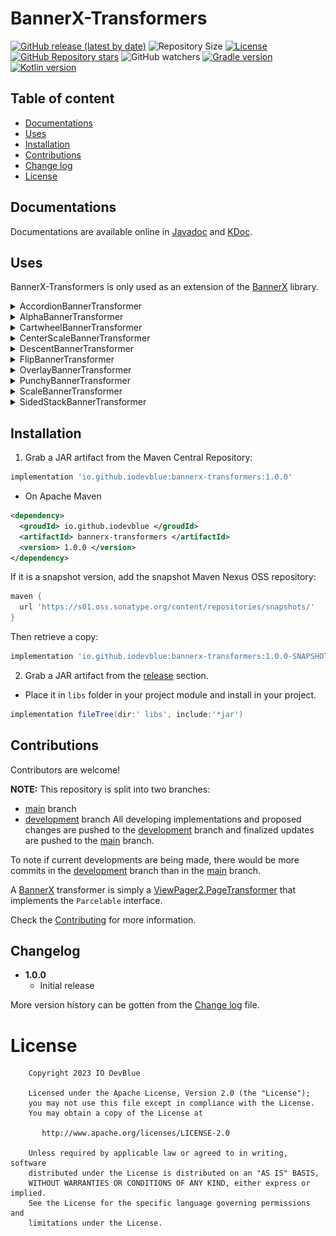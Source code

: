 BannerX-Transformers
====================

[<img alt="GitHub release (latest by date)" src="https://img.shields.io/github/v/release/IODevBlue/BannerX-Transformers?label=Current Version&color=2CCCE4&style=for-the-badge&labelColor=0109B6">](https://github.com/IODevBlue/BannerX-Transformers/releases) <img alt="Repository Size" src="https://img.shields.io/github/repo-size/IODevBlue/BannerX-Transformers?color=2CCCE4&style=for-the-badge&labelColor=0109B6"> [<img alt="License" src="https://img.shields.io/github/license/IODevBlue/BannerX-Transformers?color=2CCCE4&style=for-the-badge&labelColor=0109B6">](http://www.apache.org/licenses/LICENSE-2.0) [<img alt="GitHub Repository stars" src="https://img.shields.io/github/stars/IODevBlue/BannerX-Transformers?color=2CCCE4&style=for-the-badge&labelColor=0109B6">](https://github.com/IODevBlue/BannerX-Transformers/stargazers)
<img alt="GitHub watchers" src="https://img.shields.io/github/watchers/IODevBlue/BannerX-Transformers?label=Repository Watchers&color=2CCCE4&style=for-the-badge&labelColor=0109B6"> [<img alt="Gradle version" src="https://img.shields.io/static/v1?label=Gradle version&message=7.5.1&color=2CCCE4&style=for-the-badge&labelColor=0109B6">](https://docs.gradle.org/7.5.1/release-notes) [<img alt="Kotlin version" src="https://img.shields.io/static/v1?label=Kotlin version&message=1.7.10&color=2CCCE4&style=for-the-badge&labelColor=0109B6">](https://KOTLINlang.org/docs/whatsnew1720)

Table of content
----------------
- [Documentations](https://github.com/IODevBlue/BannerX-Transformers/tree/main#documentations)
- [Uses](https://github.com/IODevBlue/BannerX-Transformers/tree/main#uses)
- [Installation](https://github.com/IODevBlue/BannerX-Transformers/tree/main#installation)
- [Contributions](https://github.com/IODevBlue/BannerX-Transformers/tree/main#contributions)
- [Change log](https://github.com/IODevBlue/BannerX-Transformers/tree/main#change-log)
- [License](https://github.com/IODevBlue/BannerX-Transformers/tree/main#license)

Documentations
--------------
Documentations are available online in [Javadoc](https://raw.githack.com/IODevBlue/project-docs/main/api/android/bannerx-transformers/javadoc/index.html) and [KDoc](https://raw.githack.com/IODevBlue/project-docs/main/api/android/bannerx-transformers/html/index.html).

Uses
----
BannerX-Transformers is only used as an extension of the [BannerX](https://github.com/IODevBlue/BannerX) library.

<details>
  <summary>AccordionBannerTransformer</summary>
  <p align="center"><img src="https://github.com/IODevBlue/sample-previews/blob/main/api/android/bannerx-transformers/accordion.gif" alt="AccordionBannerTransformer"></p>
</details>

<details>
  <summary>AlphaBannerTransformer</summary>
  <p align="center"><img src="https://github.com/IODevBlue/sample-previews/blob/main/api/android/bannerx-transformers/alpha.gif" alt="AlphaBannerTransformer"></p>
</details>

<details>
  <summary>CartwheelBannerTransformer</summary>
  <p align="center"><img src="https://github.com/IODevBlue/sample-previews/blob/main/api/android/bannerx-transformers/cartwheel.gif" alt="CartwheelBannerTransformer"></p>
</details>

<details>
  <summary>CenterScaleBannerTransformer</summary>
  <p align="center"><img src="https://github.com/IODevBlue/sample-previews/blob/main/api/android/bannerx-transformers/centerscale.gif" alt="CenterScaleBannerTransformer"></p>
</details>

<details>
  <summary>DescentBannerTransformer</summary>
  <p align="center"><img src="https://github.com/IODevBlue/sample-previews/blob/main/api/android/bannerx-transformers/descent.gif" alt="DescentBannerTransformer"></p>
</details>

<details>
  <summary>FlipBannerTransformer</summary>
  <p align="center"><img src="https://github.com/IODevBlue/sample-previews/blob/main/api/android/bannerx-transformers/flip.gif" alt="FlipBannerTransformer"></p>
</details>

<details>
  <summary>OverlayBannerTransformer</summary>
  <p align="center"><img src="https://github.com/IODevBlue/sample-previews/blob/main/api/android/bannerx-transformers/overlay.gif" alt="OverlayBannerTransformer"></p>
</details>

<details>
  <summary>PunchyBannerTransformer</summary>
  <p align="center"><img src="https://github.com/IODevBlue/sample-previews/blob/main/api/android/bannerx-transformers/punchy.gif" alt="PunchyBannerTransformer"></p>
</details>

<details>
  <summary>ScaleBannerTransformer</summary>
  <p align="center"><img src="https://github.com/IODevBlue/sample-previews/blob/main/api/android/bannerx-transformers/scale.gif" alt="ScaleBannerTransformer"></p>
</details>

<details>
  <summary>SidedStackBannerTransformer</summary>
  <p align="center"><img src="https://github.com/IODevBlue/sample-previews/blob/main/api/android/bannerx-transformers/sidedstack.gif" alt="SidedStackBannerTransformer"></p>
</details>


Installation
------------
1. Grab a JAR artifact from the Maven Central Repository:
```GROOVY
implementation 'io.github.iodevblue:bannerx-transformers:1.0.0'
```
- On Apache Maven
```XML
<dependency>
  <groudId> io.github.iodevblue </groudId>
  <artifactId> bannerx-transformers </artifactId>
  <version> 1.0.0 </version>
</dependency>
```
If it is a snapshot version, add the snapshot Maven Nexus OSS repository:
```GROOVY
maven {   
  url 'https://s01.oss.sonatype.org/content/repositories/snapshots/'
}
```
Then retrieve a copy:
```GROOVY
implementation 'io.github.iodevblue:bannerx-transformers:1.0.0-SNAPSHOT'
```

2. Grab a JAR artifact from the [release](https://github.com/IODevBlue/BannerX-Transformers/releases) section.
- Place it in `libs` folder in your project module and install in your project.
```GROOVY
implementation fileTree(dir:' libs', include:'*jar')
```

Contributions
-------------
Contributors are welcome!

**NOTE:** This repository is split into two branches:
- [main](https://github.com/IODevBlue/BannerX-Transformers/tree/main) branch
- [development](https://github.com/IODevBlue/BannerX-Transformers/tree/development) branch
All developing implementations and proposed changes are pushed to the [development](https://github.com/IODevBlue/BannerX-Transformers/tree/development) branch and finalized updates are pushed to the [main](https://github.com/IODevBlue/BannerX-Transformers/tree/main) branch.

To note if current developments are being made, there would be more commits in the [development](https://github.com/IODevBlue/BannerX-Transformers/tree/development) branch than in the [main](https://github.com/IODevBlue/BannerX-Transformers/tree/main) branch.

A [BannerX](https://github.com/IODevBlue/BannerX) transformer is simply a [ViewPager2.PageTransformer](https://developer.android.com/reference/kotlin/androidx/viewpager2/widget/ViewPager2.PageTransformer) that implements the `Parcelable` interface.

Check the [Contributing](https://github.com/IODevBlue/BannerX-Transformers/blob/development/CONTRIBUTING.md) for more information.


Changelog
---------
* **1.0.0**
    * Initial release

More version history can be gotten from the [Change log](https://github.com/IODevBlue/BannerX-Transformers/blob/main/CHANGELOG.md) file.


License
=======
```
    Copyright 2023 IO DevBlue

    Licensed under the Apache License, Version 2.0 (the "License");
    you may not use this file except in compliance with the License.
    You may obtain a copy of the License at

       http://www.apache.org/licenses/LICENSE-2.0

    Unless required by applicable law or agreed to in writing, software
    distributed under the License is distributed on an "AS IS" BASIS,
    WITHOUT WARRANTIES OR CONDITIONS OF ANY KIND, either express or implied.
    See the License for the specific language governing permissions and
    limitations under the License.
```
